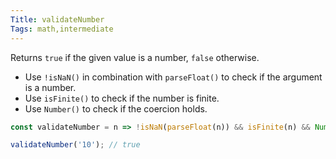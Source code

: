 ```yaml
---
Title: validateNumber
Tags: math,intermediate
---
```


Returns `true` if the given value is a number, `false` otherwise.

- Use `!isNaN()` in combination with `parseFloat()` to check if the argument is a number.
- Use `isFinite()` to check if the number is finite.
- Use `Number()` to check if the coercion holds.

```js
const validateNumber = n => !isNaN(parseFloat(n)) && isFinite(n) && Number(n) == n;
```

```js
validateNumber('10'); // true
```
